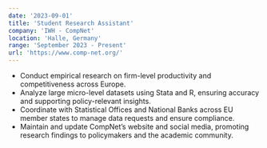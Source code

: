 ```yaml
---
date: '2023-09-01'
title: 'Student Research Assistant'
company: 'IWH - CompNet'
location: 'Halle, Germany'
range: 'September 2023 - Present'
url: 'https://www.comp-net.org/'
---
```


- Conduct empirical research on firm-level productivity and competitiveness across Europe.
- Analyze large micro-level datasets using Stata and R, ensuring accuracy and supporting policy-relevant insights.
- Coordinate with Statistical Offices and National Banks across EU member states to manage data requests and ensure compliance.
- Maintain and update CompNet’s website and social media, promoting research findings to policymakers and the academic community.
